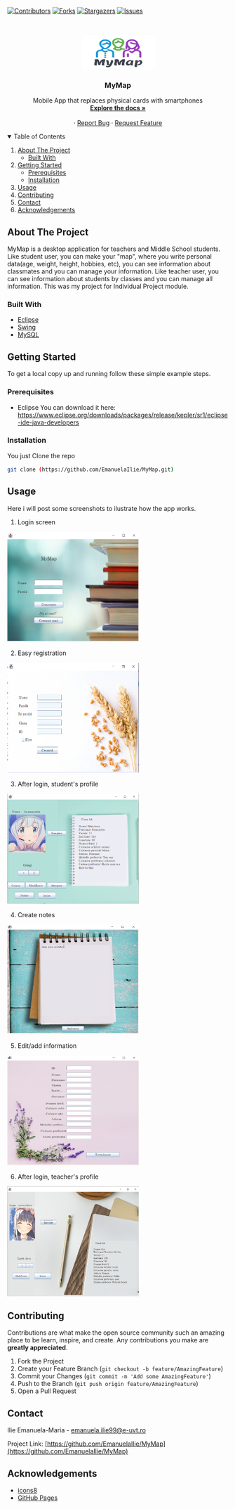 <!--
*** Thanks for checking out the Best-README-Template. If you have a suggestion
*** that would make this better, please fork the repo and create a pull request
*** or simply open an issue with the tag "enhancement".
*** Thanks again! Now go create something AMAZING! :D
-->



<!-- PROJECT SHIELDS -->
<!--
*** I'm using markdown "reference style" links for readability.
*** Reference links are enclosed in brackets [ ] instead of parentheses ( ).
*** See the bottom of this document for the declaration of the reference variables
*** for contributors-url, forks-url, etc. This is an optional, concise syntax you may use.
*** https://www.markdownguide.org/basic-syntax/#reference-style-links
-->
[![Contributors][contributors-shield]][contributors-url]
[![Forks][forks-shield]][forks-url]
[![Stargazers][stars-shield]][stars-url]
[![Issues][issues-shield]][issues-url]



<!-- PROJECT LOGO -->
<br />
<p align="center">
  <a href="https://github.com/EmanuelaIlie/MyMap">
    <img src="images/logo.PNG" alt="Logo" width="170" height="80">
  </a>

  <h3 align="center">MyMap</h3>

  <p align="center">
    Mobile App that replaces physical cards with smartphones
    <br />
    <a href="https://github.com/EmanuelaIlie/MyMap"><strong>Explore the docs »</strong></a>
    <br />
    <br />
    ·
    <a href="https://github.com/EmanuelaIlie/MyMap/issues">Report Bug</a>
    ·
    <a href="https://github.com/EmanuelaIlie/MyMap/issues">Request Feature</a>
  </p>
</p>



<!-- TABLE OF CONTENTS -->
<details open="open">
  <summary>Table of Contents</summary>
  <ol>
    <li>
      <a href="#about-the-project">About The Project</a>
      <ul>
        <li><a href="#built-with">Built With</a></li>
      </ul>
    </li>
    <li>
      <a href="#getting-started">Getting Started</a>
      <ul>
        <li><a href="#prerequisites">Prerequisites</a></li>
        <li><a href="#installation">Installation</a></li>
      </ul>
    </li>
    <li><a href="#usage">Usage</a></li>
    <li><a href="#contributing">Contributing</a></li>
    <li><a href="#contact">Contact</a></li>
    <li><a href="#acknowledgements">Acknowledgements</a></li>
  </ol>
</details>



<!-- ABOUT THE PROJECT -->
## About The Project

MyMap is a desktop application for teachers and Middle School
students. Like student user, you can make your "map", where you write
personal data(age, weight, height, hobbies, etc), you can see information
about classmates and you can manage your information. Like teacher
user, you can see information about students by classes and you can
manage all information. This was my project for Individual Project
module.

### Built With

* [Eclipse](https://www.eclipse.org/)
* [Swing](https://www.javatpoint.com/java-swing)
* [MySQL](https://www.mysql.com/)


<!-- GETTING STARTED -->
## Getting Started

To get a local copy up and running follow these simple example steps.

### Prerequisites

* Eclipse
  You can download it here: https://www.eclipse.org/downloads/packages/release/kepler/sr1/eclipse-ide-java-developers

### Installation

You just Clone the repo
   ```sh
   git clone (https://github.com/EmanuelaIlie/MyMap.git)
   ```

<!-- USAGE EXAMPLES -->
## Usage

Here i will post some screenshots to ilustrate how the app works.

1. Login screen

<a href="https://github.com/EmanuelaIlie/MyMap">
    <img src="images/main.PNG" alt="profile" width="300" height="250">
  </a>

2. Easy registration

<a href="https://github.com/EmanuelaIlie/MyMap">
    <img src="images/newacc.PNG" alt="profile" width="300" height="250">
  </a>

3. After login, student's profile

<a href="https://github.com/EmanuelaIlie/MyMap">
    <img src="images/elev.PNG" alt="profile" width="300" height="250">
  </a>

4. Create notes

<a href="https://github.com/EmanuelaIlie/MyMap">
    <img src="images/notite.PNG" alt="profile" width="300" height="250">
  </a>

5. Edit/add information

<a href="https://github.com/EmanuelaIlie/MyMap">
    <img src="images/gestionare mapa.PNG" alt="profile" width="300" height="250">
  </a>

6. After login, teacher's profile

<a href="https://github.com/EmanuelaIlie/MyMap">
    <img src="images/profesor.PNG" alt="profile" width="300" height="250">
  </a>
                    

<!-- CONTRIBUTING -->
## Contributing

Contributions are what make the open source community such an amazing place to be learn, inspire, and create. Any contributions you make are **greatly appreciated**.

1. Fork the Project
2. Create your Feature Branch (`git checkout -b feature/AmazingFeature`)
3. Commit your Changes (`git commit -m 'Add some AmazingFeature'`)
4. Push to the Branch (`git push origin feature/AmazingFeature`)
5. Open a Pull Request



<!-- CONTACT -->
## Contact

Ilie Emanuela-Maria - [emanuela.ilie99@e-uvt.ro](emanuela.ilie99@e-uvt.ro)

Project Link: [https://github.com/EmanuelaIlie/MyMap](https://github.com/EmanuelaIlie/MyMap)



<!-- ACKNOWLEDGEMENTS -->
## Acknowledgements
* [icons8](https://icons8.com/icons/set/android)
* [GitHub Pages](https://pages.github.com)


<!-- MARKDOWN LINKS & IMAGES -->
<!-- https://www.markdownguide.org/basic-syntax/#reference-style-links -->
[contributors-shield]: https://img.shields.io/github/contributors/EmanuelaIlie/MyMap.svg?style=for-the-badge
[contributors-url]: https://github.com/EmanuelaIlie/MyMap/graphs/contributors
[forks-shield]: https://img.shields.io/github/forks/EmanuelaIlie/MyMap.svg?style=for-the-badge
[forks-url]: https://github.com/EmanuelaIlie/MyMap/network/members
[stars-shield]: https://img.shields.io/github/stars/EmanuelaIlie/MyMap.svg?style=for-the-badge
[stars-url]: https://github.com/EmanuelaIlie/MyMap/stargazers
[issues-shield]: https://img.shields.io/github/issues/EmanuelaIlie/MyMap.svg?style=for-the-badge
[issues-url]: https://github.com/EmanuelaIlie/MyMap/issues
